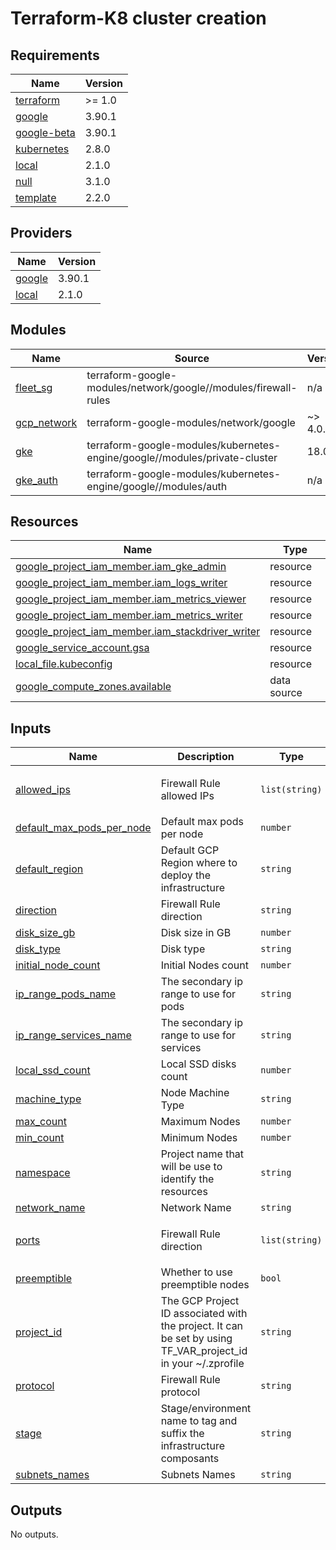 # Terraform-K8 cluster creation

<!-- BEGINNING OF PRE-COMMIT-TERRAFORM DOCS HOOK -->
## Requirements

| Name | Version |
|------|---------|
| <a name="requirement_terraform"></a> [terraform](#requirement\_terraform) | >= 1.0 |
| <a name="requirement_google"></a> [google](#requirement\_google) | 3.90.1 |
| <a name="requirement_google-beta"></a> [google-beta](#requirement\_google-beta) | 3.90.1 |
| <a name="requirement_kubernetes"></a> [kubernetes](#requirement\_kubernetes) | 2.8.0 |
| <a name="requirement_local"></a> [local](#requirement\_local) | 2.1.0 |
| <a name="requirement_null"></a> [null](#requirement\_null) | 3.1.0 |
| <a name="requirement_template"></a> [template](#requirement\_template) | 2.2.0 |

## Providers

| Name | Version |
|------|---------|
| <a name="provider_google"></a> [google](#provider\_google) | 3.90.1 |
| <a name="provider_local"></a> [local](#provider\_local) | 2.1.0 |

## Modules

| Name | Source | Version |
|------|--------|---------|
| <a name="module_fleet_sg"></a> [fleet\_sg](#module\_fleet\_sg) | terraform-google-modules/network/google//modules/firewall-rules | n/a |
| <a name="module_gcp_network"></a> [gcp\_network](#module\_gcp\_network) | terraform-google-modules/network/google | ~> 4.0.1 |
| <a name="module_gke"></a> [gke](#module\_gke) | terraform-google-modules/kubernetes-engine/google//modules/private-cluster | 18.0.0 |
| <a name="module_gke_auth"></a> [gke\_auth](#module\_gke\_auth) | terraform-google-modules/kubernetes-engine/google//modules/auth | n/a |

## Resources

| Name | Type |
|------|------|
| [google_project_iam_member.iam_gke_admin](https://registry.terraform.io/providers/hashicorp/google/3.90.1/docs/resources/project_iam_member) | resource |
| [google_project_iam_member.iam_logs_writer](https://registry.terraform.io/providers/hashicorp/google/3.90.1/docs/resources/project_iam_member) | resource |
| [google_project_iam_member.iam_metrics_viewer](https://registry.terraform.io/providers/hashicorp/google/3.90.1/docs/resources/project_iam_member) | resource |
| [google_project_iam_member.iam_metrics_writer](https://registry.terraform.io/providers/hashicorp/google/3.90.1/docs/resources/project_iam_member) | resource |
| [google_project_iam_member.iam_stackdriver_writer](https://registry.terraform.io/providers/hashicorp/google/3.90.1/docs/resources/project_iam_member) | resource |
| [google_service_account.gsa](https://registry.terraform.io/providers/hashicorp/google/3.90.1/docs/resources/service_account) | resource |
| [local_file.kubeconfig](https://registry.terraform.io/providers/hashicorp/local/2.1.0/docs/resources/file) | resource |
| [google_compute_zones.available](https://registry.terraform.io/providers/hashicorp/google/3.90.1/docs/data-sources/compute_zones) | data source |

## Inputs

| Name | Description | Type | Default | Required |
|------|-------------|------|---------|:--------:|
| <a name="input_allowed_ips"></a> [allowed\_ips](#input\_allowed\_ips) | Firewall Rule allowed IPs | `list(string)` | <pre>[<br>  "0.0.0.0/0"<br>]</pre> | no |
| <a name="input_default_max_pods_per_node"></a> [default\_max\_pods\_per\_node](#input\_default\_max\_pods\_per\_node) | Default max pods per node | `number` | `30` | no |
| <a name="input_default_region"></a> [default\_region](#input\_default\_region) | Default GCP Region where to deploy the infrastructure | `string` | `"us-central1"` | no |
| <a name="input_direction"></a> [direction](#input\_direction) | Firewall Rule direction | `string` | `"INGRESS"` | no |
| <a name="input_disk_size_gb"></a> [disk\_size\_gb](#input\_disk\_size\_gb) | Disk size in GB | `number` | `50` | no |
| <a name="input_disk_type"></a> [disk\_type](#input\_disk\_type) | Disk type | `string` | `"pd-standard"` | no |
| <a name="input_initial_node_count"></a> [initial\_node\_count](#input\_initial\_node\_count) | Initial Nodes count | `number` | `1` | no |
| <a name="input_ip_range_pods_name"></a> [ip\_range\_pods\_name](#input\_ip\_range\_pods\_name) | The secondary ip range to use for pods | `string` | `"ip-range-pods"` | no |
| <a name="input_ip_range_services_name"></a> [ip\_range\_services\_name](#input\_ip\_range\_services\_name) | The secondary ip range to use for services | `string` | `"ip-range-services"` | no |
| <a name="input_local_ssd_count"></a> [local\_ssd\_count](#input\_local\_ssd\_count) | Local SSD disks count | `number` | `0` | no |
| <a name="input_machine_type"></a> [machine\_type](#input\_machine\_type) | Node Machine Type | `string` | `"n1-standard-2"` | no |
| <a name="input_max_count"></a> [max\_count](#input\_max\_count) | Maximum Nodes | `number` | `2` | no |
| <a name="input_min_count"></a> [min\_count](#input\_min\_count) | Minimum Nodes | `number` | `1` | no |
| <a name="input_namespace"></a> [namespace](#input\_namespace) | Project name that will be use to identify the resources | `string` | `"devops"` | no |
| <a name="input_network_name"></a> [network\_name](#input\_network\_name) | Network Name | `string` | `"gke-network"` | no |
| <a name="input_ports"></a> [ports](#input\_ports) | Firewall Rule direction | `list(string)` | <pre>[<br>  "30000-32767"<br>]</pre> | no |
| <a name="input_preemptible"></a> [preemptible](#input\_preemptible) | Whether to use preemptible nodes | `bool` | `true` | no |
| <a name="input_project_id"></a> [project\_id](#input\_project\_id) | The GCP Project ID associated with the project. It can be set by using TF\_VAR\_project\_id in your ~/.zprofile | `string` | `"vishal-jenkins-project"` | no |
| <a name="input_protocol"></a> [protocol](#input\_protocol) | Firewall Rule protocol | `string` | `"tcp"` | no |
| <a name="input_stage"></a> [stage](#input\_stage) | Stage/environment name to tag and suffix the infrastructure composants | `string` | `"practice"` | no |
| <a name="input_subnets_names"></a> [subnets\_names](#input\_subnets\_names) | Subnets Names | `string` | `"gke-subnet"` | no |

## Outputs

No outputs.
<!-- END OF PRE-COMMIT-TERRAFORM DOCS HOOK -->
